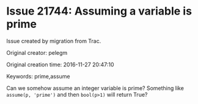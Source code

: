 # Issue 21744: Assuming a variable is prime

Issue created by migration from Trac.

Original creator: pelegm

Original creation time: 2016-11-27 20:47:10

Keywords: prime,assume

Can we somehow assume an integer variable is prime? Something like `assume(p, 'prime')` and then `bool(p>1)` will return True?
